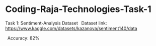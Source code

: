 # Coding-Raja-Technologies-Task-1

Task 1:
 Sentiment-Analysis Dataset
 Dataset link: https://www.kaggle.com/datasets/kazanova/sentiment140/data

 Accuracy: 82%
